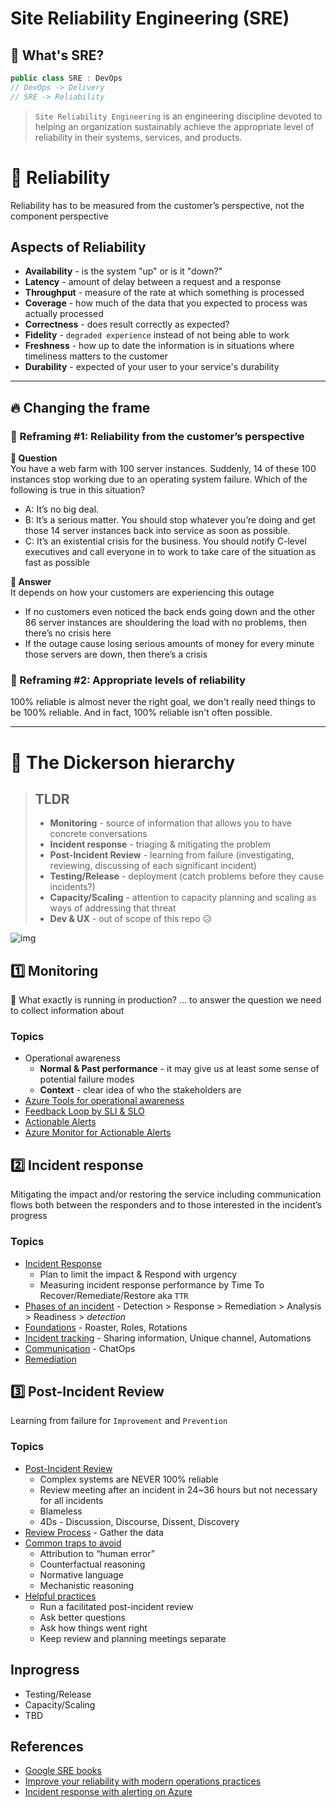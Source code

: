 # Site Reliability Engineering (SRE)

## 🤔 What's SRE?
```csharp
public class SRE : DevOps
// DevOps -> Delivery
// SRE -> Reliability
```
> `Site Reliability Engineering` is an engineering discipline devoted to helping an organization sustainably achieve the appropriate level of reliability in their systems, services, and products.

# 💖 Reliability
Reliability has to be measured from the customer’s perspective, not the component perspective

## Aspects of Reliability
* **Availability** - is the system "up" or is it "down?"
* **Latency** - amount of delay between a request and a response
* **Throughput** - measure of the rate at which something is processed
* **Coverage** - how much of the data that you expected to process was actually processed
* **Correctness** - does result correctly as expected?
* **Fidelity** - `degraded experience` instead of not being able to work
* **Freshness** - how up to date the information is in situations where timeliness matters to the customer
* **Durability** - expected of your user to your service's durability

---

## 🔥 Changing the frame
### 🤯 Reframing #1: Reliability from the customer’s perspective
**🤔 Question**  
You have a web farm with 100 server instances. Suddenly, 14 of these 100 instances stop working due to an operating system failure. Which of the following is true in this situation?
* A: It’s no big deal.
* B: It’s a serious matter. You should stop whatever you’re doing and get those 14 server instances back into service as soon as possible.
* C: It’s an existential crisis for the business. You should notify C-level executives and call everyone in to work to take care of the situation as fast as possible  

**🤠 Answer**  
It depends on how your customers are experiencing this outage  
* If no customers even noticed the back ends going down and the other 86 server instances are shouldering the load with no problems, then there’s no crisis here
* If the outage cause losing serious amounts of money for every minute those servers are down, then there’s a crisis

### 🤯 Reframing #2: Appropriate levels of reliability
100% reliable is almost never the right goal, we don't really need things to be 100% reliable. And in fact, 100% reliable isn't often possible.

---

# 💖 The Dickerson hierarchy
> ## TLDR
> * **Monitoring** - source of information that allows you to have concrete conversations
> * **Incident response** - triaging & mitigating the problem
> * **Post-Incident Review** - learning from failure
> (investigating, reviewing, discussing of each significant incident)
> * **Testing/Release** - deployment (catch problems before they cause incidents?)
> * **Capacity/Scaling** - attention to capacity planning and scaling as ways of addressing that threat
> * **Dev & UX** - out of scope of this repo 😥

![img](https://docs.microsoft.com/en-us/learn/advocates/improve-reliability-introduction/media/dickerson-hierarchy.png)

## 1️⃣ Monitoring
🤔 What exactly is running in production? ... to answer the question we need to collect information about

### Topics
* Operational awareness
  * **Normal & Past performance** - it may give us at least some sense of potential failure modes
  * **Context** - clear idea of who the stakeholders are
* [Azure Tools for operational awareness](/AzureMonitoringTools.md)
* [Feedback Loop by SLI & SLO](/FeedbackLoopSLISLO.md)
* [Actionable Alerts](/ActionableAlerts.md)
* [Azure Monitor for Actionable Alerts](/AzureMonitor.md)

## 2️⃣ Incident response
Mitigating the impact and/or restoring the service including communication flows both between the responders and to those interested in the incident’s progress

### Topics
* [Incident Response](/IncidentResponse/README.md)
  * Plan to limit the impact & Respond with urgency
  * Measuring incident response performance by Time To Recover/Remediate/Restore aka `TTR`
* [Phases of an incident](/IncidentResponse/README.md#phases-of-an-incident) - Detection > Response > Remediation > Analysis > Readiness > *detection*
* [Foundations](/IncidentResponse/README.md#-foundations) - Roaster, Roles, Rotations
* [Incident tracking](/IncidentResponse/README.md#-incident-tracking) - Sharing information, Unique channel, Automations
* [Communication](/IncidentResponse/README.md#-communication--collaboration) - ChatOps
* [Remediation](/IncidentResponse/README.md#-remediation)

## 3️⃣ Post-Incident Review
Learning from failure for `Improvement` and `Prevention`

### Topics
* [Post-Incident Review](/PostIncident#3%EF%B8%8F%E2%83%A3-post-incident)
  * Complex systems are NEVER 100% reliable
  * Review meeting after an incident in 24~36 hours but not necessary for all incidents
  * Blameless
  * 4Ds - Discussion, Discourse, Dissent, Discovery
* [Review Process](/PostIncident#-review-process) - Gather the data
* [Common traps to avoid](/PostIncident#-common-traps-to-avoid)
  * Attribution to “human error”
  * Counterfactual reasoning
  * Normative language
  * Mechanistic reasoning
* [Helpful practices](/PostIncident#-helpful-practices)
  * Run a facilitated post-incident review
  * Ask better questions
  * Ask how things went right
  * Keep review and planning meetings separate

## Inprogress
* Testing/Release
* Capacity/Scaling
* TBD

## References
* [Google SRE books](https://sre.google/books)
* [Improve your reliability with modern operations practices](https://docs.microsoft.com/en-us/learn/paths/improve-reliability-modern-operations)
* [Incident response with alerting on Azure](https://docs.microsoft.com/en-us/learn/modules/incident-response-with-alerting-on-azure)
